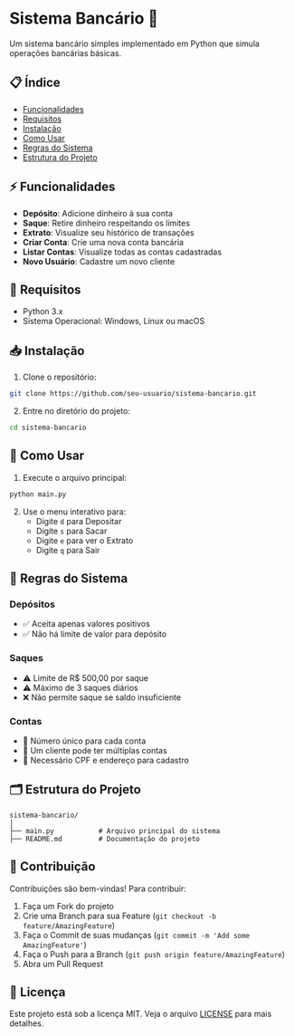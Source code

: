 # Sistema Bancário 🏦

Um sistema bancário simples implementado em Python que simula operações bancárias básicas.

## 📋 Índice
- [Funcionalidades](#funcionalidades)
- [Requisitos](#requisitos)
- [Instalação](#instalação)
- [Como Usar](#como-usar)
- [Regras do Sistema](#regras-do-sistema)
- [Estrutura do Projeto](#estrutura-do-projeto)

## ⚡ Funcionalidades

- **Depósito**: Adicione dinheiro à sua conta
- **Saque**: Retire dinheiro respeitando os limites
- **Extrato**: Visualize seu histórico de transações
- **Criar Conta**: Crie uma nova conta bancária
- **Listar Contas**: Visualize todas as contas cadastradas
- **Novo Usuário**: Cadastre um novo cliente

## 🔧 Requisitos

- Python 3.x
- Sistema Operacional: Windows, Linux ou macOS

## 📥 Instalação

1. Clone o repositório:
```bash
git clone https://github.com/seu-usuario/sistema-bancario.git
```

2. Entre no diretório do projeto:
```bash
cd sistema-bancario
```

## 🚀 Como Usar

1. Execute o arquivo principal:
```bash
python main.py
```

2. Use o menu interativo para:
   - Digite `d` para Depositar
   - Digite `s` para Sacar
   - Digite `e` para ver o Extrato
   - Digite `q` para Sair

## 📌 Regras do Sistema

### Depósitos
- ✅ Aceita apenas valores positivos
- ✅ Não há limite de valor para depósito

### Saques
- ⚠️ Limite de R$ 500,00 por saque
- ⚠️ Máximo de 3 saques diários
- ❌ Não permite saque se saldo insuficiente

### Contas
- 🔑 Número único para cada conta
- 👥 Um cliente pode ter múltiplas contas
- 📝 Necessário CPF e endereço para cadastro

## 🗂️ Estrutura do Projeto

```
sistema-bancario/
│
├── main.py           # Arquivo principal do sistema
├── README.md         # Documentação do projeto
```

## 👥 Contribuição

Contribuições são bem-vindas! Para contribuir:

1. Faça um Fork do projeto
2. Crie uma Branch para sua Feature (`git checkout -b feature/AmazingFeature`)
3. Faça o Commit de suas mudanças (`git commit -m 'Add some AmazingFeature'`)
4. Faça o Push para a Branch (`git push origin feature/AmazingFeature`)
5. Abra um Pull Request

## 📝 Licença

Este projeto está sob a licença MIT. Veja o arquivo [LICENSE](LICENSE) para mais detalhes.